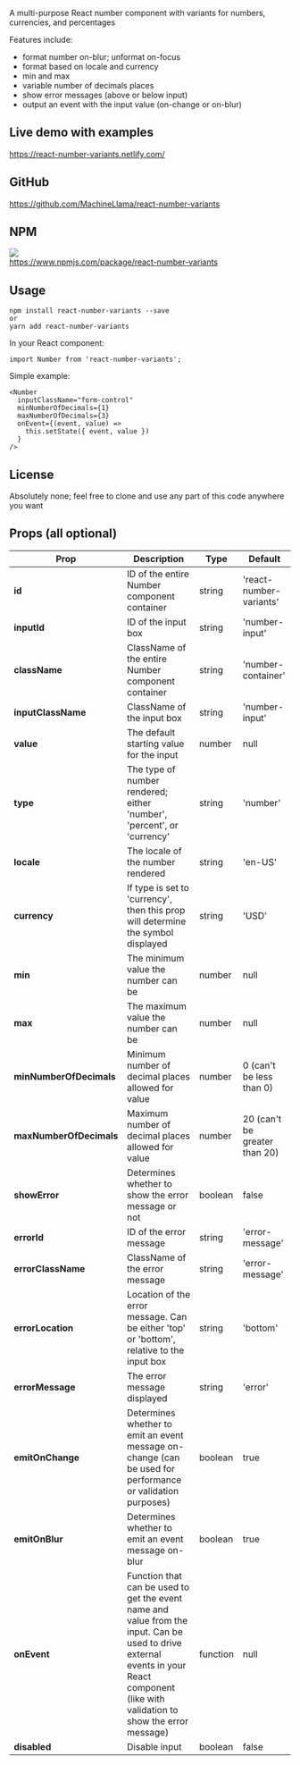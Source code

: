 
A multi-purpose React number component with variants for numbers, currencies, and percentages

Features include:

- format number on-blur; unformat on-focus
- format based on locale and currency
- min and max
- variable number of decimals places
- show error messages (above or below input)
- output an event with the input value (on-change or on-blur)


## Live demo with examples
https://react-number-variants.netlify.com/

## GitHub
https://github.com/MachineLlama/react-number-variants

## NPM
[<img src="https://img.shields.io/npm/v/react-number-variants">](https://www.npmjs.com/package/react-number-variants)<br/>
https://www.npmjs.com/package/react-number-variants

## Usage

    npm install react-number-variants --save
    or
    yarn add react-number-variants

In your React component:

    import Number from 'react-number-variants';

Simple example:

    <Number
      inputClassName="form-control"
      minNumberOfDecimals={1}
      maxNumberOfDecimals={3}
      onEvent={(event, value) =>
        this.setState({ event, value })
      }
    />

## License
Absolutely none; feel free to clone and use any part of this code anywhere you want

## Props (all optional)
|Prop  |Description |Type |Default |
|--|--|--|--|
|**id** |ID of the entire Number component container |string |'react-number-variants'
|**inputId**|ID of the input box|string|'number-input'
|**className**|ClassName of the entire Number component container|string|'number-container'
|**inputClassName**|ClassName of the input box|string|'number-input'
|**value**|The default starting value for the input|number|null
|**type**| The type of number rendered; either 'number', 'percent', or 'currency'|string|'number'
|**locale**|The locale of the number rendered|string|'en-US'
|**currency**|If type is set to 'currency', then this prop will determine the symbol displayed|string|'USD'
|**min**|The minimum value the number can be|number|null
|**max**|The maximum value the number can be|number|null
|**minNumberOfDecimals**|Minimum number of decimal places allowed for value|number|0 (can't be less than 0)
|**maxNumberOfDecimals**|Maximum number of decimal places allowed for value|number|20 (can't be greater than 20)
|**showError**|Determines whether to show the error message or not|boolean|false
|**errorId**|ID of the error message|string|'error-message'
|**errorClassName**|ClassName of the error message|string|'error-message'
|**errorLocation**|Location of the error message. Can be either 'top' or 'bottom', relative to the input box|string|'bottom'
|**errorMessage**|The error message displayed|string|'error'
|**emitOnChange**|Determines whether to emit an event message on-change (can be used for performance or validation purposes)|boolean|true
|**emitOnBlur**|Determines whether to emit an event message on-blur|boolean|true
|**onEvent**|Function that can be used to get the event name and value from the input. Can be used to drive external events in your React component (like with validation to show the error message)|function|null
|**disabled**|Disable input|boolean|false

